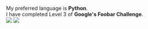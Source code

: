 My preferred language is **Python**.
<br>I have completed Level 3 of **Google's Foobar Challenge**.<br>
<a href="https://twitter.com/pnhathuy07">
<img src="https://cdn3.iconfinder.com/data/icons/capsocial-round/500/twitter-32.png"></a>
<a href="https://stackexchange.com/users/19398513/phan-nh%e1%ba%adt-huy">
<img src="https://cdn3.iconfinder.com/data/icons/popular-services-brands-vol-2/512/stackexchange-32.png"></a>
